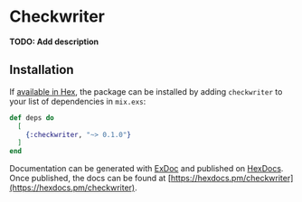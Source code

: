 # Checkwriter

**TODO: Add description**

## Installation

If [available in Hex](https://hex.pm/docs/publish), the package can be installed
by adding `checkwriter` to your list of dependencies in `mix.exs`:

```elixir
def deps do
  [
    {:checkwriter, "~> 0.1.0"}
  ]
end
```

Documentation can be generated with [ExDoc](https://github.com/elixir-lang/ex_doc)
and published on [HexDocs](https://hexdocs.pm). Once published, the docs can
be found at [https://hexdocs.pm/checkwriter](https://hexdocs.pm/checkwriter).

